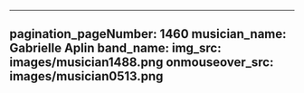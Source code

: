 ------
pagination_pageNumber: 1460
musician_name: Gabrielle Aplin
band_name: 
img_src: images/musician1488.png
onmouseover_src: images/musician0513.png
------